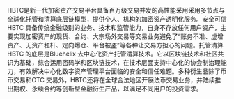 HBTC是新一代加密资产交易平台具备百万级交易并发的高性能采用采用多节点与全球化托管和清算底层链模型，提供个人、机构的加密资产透明化服务。安全可信HBTC 具备传统金融级别的业务、技术和监管能力，自身不存放任何用户资产，主要实现加密资产的现货、合约、大宗场外交易等交易业务避免了“账务不准、虚增资产、无资产杠杆、定向爆仓、平台被盗”等各种让交易方担心的问题。托管清算HBTC 的底层是Bluehelix 去中心化资产托管清算技术。它以区块链技术和社区共识为基础，综合运用密码学和区块链技术，在技术层面支持中心化的协会制治理能力，有效解决中心化数字资产管理平台面临的安全和信任难题。多种衍生品除了币币交易和OTC 交易外，HBTC还将在全球合法地区开展法币交易业务，并陆续推出期权、永续合约等创新型金融衍生产品，以满足不同用户的投资需求。
